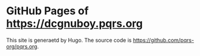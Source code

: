 # GitHub Pages of <https://dcgnuboy.pqrs.org>

This site is generaetd by Hugo.
The source code is <https://github.com/pqrs-org/pqrs.org>.
